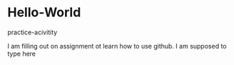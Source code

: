 # Hello-World
practice-acivitity

I am filling out on assignment ot learn how to use github. I am supposed to type here
